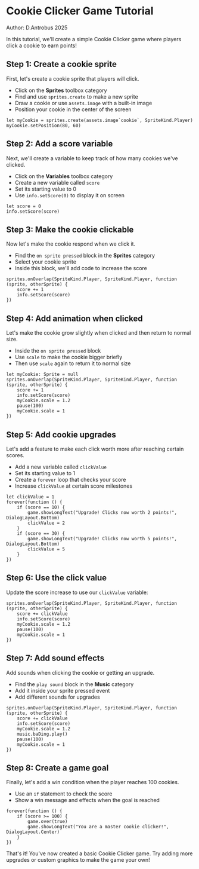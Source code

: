 # Cookie Clicker Game Tutorial

Author: D.Antrobus 2025

In this tutorial, we'll create a simple Cookie Clicker game where players click a cookie to earn points!

## Step 1: Create a cookie sprite

First, let's create a cookie sprite that players will click.

- Click on the **Sprites** toolbox category
- Find and use `sprites.create` to make a new sprite
- Draw a cookie or use `assets.image` with a built-in image
- Position your cookie in the center of the screen

```blocks
let myCookie = sprites.create(assets.image`cookie`, SpriteKind.Player)
myCookie.setPosition(80, 60)
```

## Step 2: Add a score variable

Next, we'll create a variable to keep track of how many cookies we've clicked.

- Click on the **Variables** toolbox category
- Create a new variable called `score`
- Set its starting value to 0
- Use `info.setScore(0)` to display it on screen

```blocks
let score = 0
info.setScore(score)
```

## Step 3: Make the cookie clickable

Now let's make the cookie respond when we click it.

- Find the `on sprite pressed` block in the **Sprites** category
- Select your cookie sprite
- Inside this block, we'll add code to increase the score

```blocks
sprites.onOverlap(SpriteKind.Player, SpriteKind.Player, function (sprite, otherSprite) {
    score += 1
    info.setScore(score)
})
```

## Step 4: Add animation when clicked

Let's make the cookie grow slightly when clicked and then return to normal size.

- Inside the `on sprite pressed` block
- Use `scale` to make the cookie bigger briefly
- Then use `scale` again to return it to normal size

```blocks
let myCookie: Sprite = null
sprites.onOverlap(SpriteKind.Player, SpriteKind.Player, function (sprite, otherSprite) {
    score += 1
    info.setScore(score)
    myCookie.scale = 1.2
    pause(100)
    myCookie.scale = 1
})
```

## Step 5: Add cookie upgrades

Let's add a feature to make each click worth more after reaching certain scores.

- Add a new variable called `clickValue`
- Set its starting value to 1
- Create a `forever` loop that checks your score
- Increase `clickValue` at certain score milestones

```blocks
let clickValue = 1
forever(function () {
    if (score == 10) {
        game.showLongText("Upgrade! Clicks now worth 2 points!", DialogLayout.Bottom)
        clickValue = 2
    }
    if (score == 30) {
        game.showLongText("Upgrade! Clicks now worth 5 points!", DialogLayout.Bottom)
        clickValue = 5
    }
})
```

## Step 6: Use the click value

Update the score increase to use our `clickValue` variable:

```blocks
sprites.onOverlap(SpriteKind.Player, SpriteKind.Player, function (sprite, otherSprite) {
    score += clickValue
    info.setScore(score)
    myCookie.scale = 1.2
    pause(100)
    myCookie.scale = 1
})
```

## Step 7: Add sound effects

Add sounds when clicking the cookie or getting an upgrade.

- Find the `play sound` block in the **Music** category
- Add it inside your sprite pressed event
- Add different sounds for upgrades

```blocks
sprites.onOverlap(SpriteKind.Player, SpriteKind.Player, function (sprite, otherSprite) {
    score += clickValue
    info.setScore(score)
    myCookie.scale = 1.2
    music.baDing.play()
    pause(100)
    myCookie.scale = 1
})
```

## Step 8: Create a game goal

Finally, let's add a win condition when the player reaches 100 cookies.

- Use an `if` statement to check the score
- Show a win message and effects when the goal is reached

```blocks
forever(function () {
    if (score >= 100) {
        game.over(true)
        game.showLongText("You are a master cookie clicker!", DialogLayout.Center)
    }
})
```

That's it! You've now created a basic Cookie Clicker game. Try adding more upgrades or custom graphics to make the game your own!